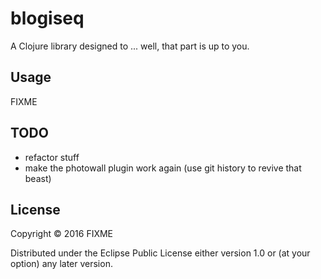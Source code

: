 # blogiseq

A Clojure library designed to ... well, that part is up to you.

## Usage

FIXME

## TODO
* refactor stuff
* make the photowall plugin work again (use git history to revive that beast)

## License

Copyright © 2016 FIXME

Distributed under the Eclipse Public License either version 1.0 or (at
your option) any later version.
